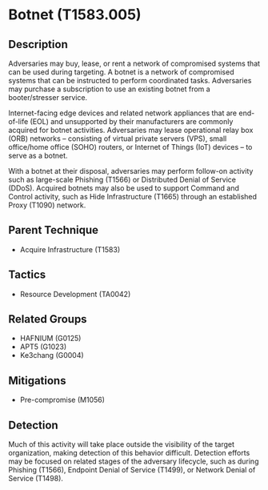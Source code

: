 # Botnet (T1583.005)

## Description
Adversaries may buy, lease, or rent a network of compromised systems that can be used during targeting. A botnet is a network of compromised systems that can be instructed to perform coordinated tasks. Adversaries may purchase a subscription to use an existing botnet from a booter/stresser service. 

Internet-facing edge devices and related network appliances that are end-of-life (EOL) and unsupported by their manufacturers are commonly acquired for botnet activities. Adversaries may lease operational relay box (ORB) networks – consisting of virtual private servers (VPS), small office/home office (SOHO) routers, or Internet of Things (IoT) devices – to serve as a botnet. 

With a botnet at their disposal, adversaries may perform follow-on activity such as large-scale Phishing (T1566) or Distributed Denial of Service (DDoS). Acquired botnets may also be used to support Command and Control activity, such as Hide Infrastructure (T1665) through an established Proxy (T1090) network.



## Parent Technique
- Acquire Infrastructure (T1583)

## Tactics
- Resource Development (TA0042)

## Related Groups
- HAFNIUM (G0125)
- APT5 (G1023)
- Ke3chang (G0004)

## Mitigations
- Pre-compromise (M1056)

## Detection
Much of this activity will take place outside the visibility of the target organization, making detection of this behavior difficult. Detection efforts may be focused on related stages of the adversary lifecycle, such as during Phishing (T1566), Endpoint Denial of Service (T1499), or Network Denial of Service (T1498).


